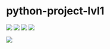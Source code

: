 # python-project-lvl1
<a href="https://codeclimate.com/github/codeclimate/codeclimate/maintainability">
<img src="https://api.codeclimate.com/v1/badges/a99a88d28ad37a79dbf6/maintainability" /></a>

<a href="https://codeclimate.com/github/codeclimate/codeclimate/test_coverage">
<img src="https://api.codeclimate.com/v1/badges/a99a88d28ad37a79dbf6/test_coverage" /></a>

<a href="https://travis-ci.org/github/xsl1px/python-project-lvl1">
<img src='https://travis-ci.org/xsl1px/python-project-lvl1.svg?branch=master'/></a> 

<img src='https://img.shields.io/badge/style-wemake-000000.svg'/>

<a href="https://asciinema.org/a/RQwusXbnVQai9JGNn52wmJrES" target="_blank"><img src="https://asciinema.org/a/RQwusXbnVQai9JGNn52wmJrES.svg" /></a>

